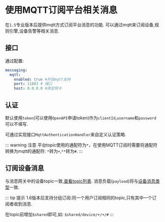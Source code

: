 # 使用MQTT订阅平台相关消息

在`1.5`专业版本后提供mqtt方式订阅平台消息的功能.
可以通过mqtt来订阅设备,规则引擎,设备告警等相关消息.

## 接口

通过配置:
```yml
messaging:
  mqtt:
    enabled: true #开启mqtt支持
    port: 11883 # 端口
    host: 0.0.0.0 #绑定网卡
```

## 认证

默认使用`token`(可以使用`OpenAPI`申请token)作为`clientId`,`username`和`password`可以不填写.

可通过实现接口`MqttAuthenticationHandler`来自定义认证策略.

::: warning 注意
平台topic使用的通配符为`*`，在使用MQTT订阅时需要将通配符转换为mqtt的通配符: `*`转为`+`,`**`转为`#`.
:::

## 订阅设备消息

与消息网关中的设备topic一致,[查看topic列表](../best-practices/start.md#设备消息对应事件总线topic).
消息负载(`payload`)将与[设备消息类型](../best-practices/start.md#平台统一设备消息定义)一致.

::: tip 提示 
1.6版本后支持分组订阅:同一个用户订阅相同的topic,只有其中一个订阅者收到消息.

在topic前增加`$shared`即可,如: `$shared/device/+/+/#`
:::

